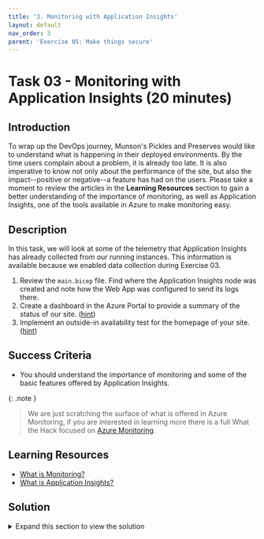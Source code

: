 ```yaml
---
title: '3. Monitoring with Application Insights'
layout: default
nav_order: 3
parent: 'Exercise 05: Make things secure'
---
```


# Task 03 - Monitoring with Application Insights (20 minutes)

## Introduction

To wrap up the DevOps journey, Munson's Pickles and Preserves would like to understand what is happening in their deployed environments. By the time users complain about a problem, it is already too late. It is also imperative to know not only about the performance of the site, but also the impact--positive or negative--a feature has had on the users. Please take a moment to review the articles in the **Learning Resources** section to gain a better understanding of the importance of monitoring, as well as Application Insights, one of the tools available in Azure to make monitoring easy.

## Description

In this task, we will look at some of the telemetry that Application Insights has already collected from our running instances. This information is available because we enabled data collection during Exercise 03.

1. Review the `main.bicep` file. Find where the Application Insights node was created and note how the Web App was configured to send its logs there.
2. Create a dashboard in the Azure Portal to provide a summary of the status of our site. ([hint](https://docs.microsoft.com/azure/azure-monitor/app/overview-dashboard#application-dashboard))
3. Implement an outside-in availability test for the homepage of your site. ([hint](https://docs.microsoft.com/azure/azure-monitor/app/monitor-web-app-availability))

## Success Criteria

- You should understand the importance of monitoring and some of the basic features offered by Application Insights.

{: .note }
> We are just scratching the surface of what is offered in Azure Monitoring, if you are interested in learning more there is a full What the Hack focused on [Azure Monitoring](https://github.com/microsoft/WhatTheHack/tree/master/007-AzureMonitoring).

## Learning Resources

- [What is Monitoring?](https://docs.microsoft.com/azure/devops/learn/what-is-monitoring)
- [What is Application Insights?](https://docs.microsoft.com/azure/azure-monitor/app/app-insights-overview)

## Solution

<details markdown="block">
<summary>Expand this section to view the solution</summary>

1. The App Insights Instrumentation key property is defined here under the **appServiceApp** resource

   ![App Insights Instrumentation Key in the .bicep code](../../Media/AppInsightsInstrumentationKey.png)

2. The App Insights resource is deployed here in the Bicep script

   ![App Insights Resource node in the .bicep file](../../Media/AppInsightsNode.png)

3. Go to **Application Insights** and select **Application Dashboard**.

   ![Select Application Dashboard](../../Media/ApplicationDashboard.png)

4. Select **Edit** to explore what kinds of changes and updates you can make to the default dashboard.

   ![Select Edit dashboard](../../Media/EditDashboard.png)

5. After making a few changes, name your new custom dashboard and select **Save** to save it.

   ![Name and save your custom dashboard](../../Media/NameAndSaveDashboard.png)

6. Your new custom dashboard is now visible. It is also the new default dashboard for App Services.

   ![Your new custom dashboard is selected](../../Media/NewCustomDashboard.png)

7. Choose **Add Classic test** for your production site.

   ![Setup the classic test](../../Media/ClassicAvailabilityTest.png)

8. Repeat the process for your dev and test sites as well.
9. After a few minutes, you'll start seeing data coming in.

    ![Apps with successful availability test](../../Media/AppsAvailable.png)

10. To see what happens when an app in unavailable, turn off one of your apps.

    ![Failed App Test](../../Media/FailedAppTest.png)

11. If you want alerts based on the site availability, select the ellipsis (**...**) by the test and select **Open rules (Alerts) page**.

    ![Open the availability alerts](../../Media/OpenAlertsPage.png)

12. There will be a default alert created for failed applications. You can also select **+ Create** if you want add additional rules.

    ![Application Alerts](../../Media/ApplicationAlerts.png)

13. Continue exploring and creating additional alerts as desired.

</details>
